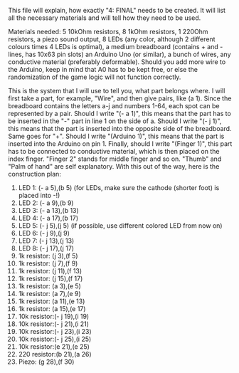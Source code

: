 This file will explain, how exactly "4: FINAL" needs to be created. It will list all the necessary materials and will tell how they need to be used.

Materials needed: 5 10kOhm resistors, 8 1kOhm resistors, 1 220Ohm resistors, a piezo sound output, 8 LEDs (any color, although 2 different colours times 4 LEDs is optimal), a medium breadboard (contains + and - lines, has 10x63 pin slots) an Arduino Uno (or similar), a bunch of wires, any conductive material (preferably deformable). Should you add more wire to the Arduino, keep in mind that A0 has to be kept free, or else the randomization of the game logic will not function correctly.

This is the system that I will use to tell you, what part belongs where. I will first take a part, for example, "Wire", and then give pairs, like (a 1). Since the breadboard contains the letters a-j and numbers 1-64, each spot can be represented by a pair. Should I write "(- a 1)", this means that the part has to be inserted in the "-" part in line 1 on the side of a. Should I write "(- j 1)", this means that the part is inserted into the opposite side of the breadboard. Same goes for "+". Should I write "(Arduino 1)", this means that the part is inserted into the Arduino on pin 1. Finally, should I write "(Finger 1)", this part has to be connected to conductive material, which is then placed on the index finger. "Finger 2" stands for middle finger and so on. "Thumb" and "Palm of hand" are self explanatory. With this out of the way, here is the construction plan:

1)  LED 1: (- a 5),(b 5) (for LEDs, make sure the cathode (shorter foot) is placed into -!)
2)  LED 2: (- a 9),(b 9)
3)  LED 3: (- a 13),(b 13)
4)  LED 4: (- a 17),(b 17)
5)  LED 5: (- j 5),(j 5) (if possible, use different colored LED from now on)
6)  LED 6: (- j 9),(j 9)
7)  LED 7: (- j 13),(j 13)
8)  LED 8: (- j 17),(j 17)
9)  1k resistor: (j 3),(f 5)
10) 1k resistor: (j 7),(f 9)
11) 1k resistor: (j 11),(f 13)
12) 1k resistor: (j 15),(f 17)
13) 1k resistor: (a 3),(e 5)
14) 1k resistor: (a 7),(e 9)
15) 1k resistor: (a 11),(e 13)
16) 1k resistor: (a 15),(e 17)
17) 10k resistor:(- j 19),(i 19)
18) 10k resistor:(- j 21),(i 21)
19) 10k resistor:(- j 23),(i 23)
20) 10k resistor:(- j 25),(i 25)
21) 10k resistor:(e 21),(e 25)
22) 220 resistor:(b 21),(a 26)
23) Piezo: (g 28),(f 30)
